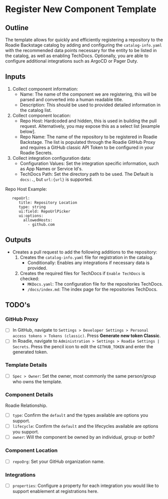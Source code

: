 # Register New Component Template

## Outline
The template allows for quickly and efficiently registering a repository to the Roadie Backstage catalog by adding and configuring the `catalog-info.yaml` with the recommended data points necessary for the entity to be listed in the catalog, as well as enabling TechDocs. Optionally, you are able to configure additional integrations such as ArgoCD or Pager Duty.

## Inputs
1. Collect component information:
   - Name: The name of the component we are registering, this will be parsed and converted into a human readable title.
   - Description: This should be used to provided detailed information in the catalog list.
2. Collect component location:
   - Repo Host: Hardcoded and hidden, this is used in building the pull request. Alternatively, you may expose this as a select list [example below].
   - Repo Name: The name of the repository to be registered in Roadie Backstage. The list is populated through the Roadie GitHub Proxy and requires a GitHub classic API Token to be configured in your Roadie Secrets.
3. Collect integration configuration data:
   - Configuration Values: Set the integration specific information, such as App Names or Service Id's.
   - TechDocs Path: Set the directory path to be used. The Default is `docs:.`, but `url:{url}` is supported.

Repo Host Example:
```
   repoUrl:
      title: Repository Location
      type: string
      ui:field: RepoUrlPicker
      ui:options:
        allowedHosts:
          - github.com
```

## Outputs
- Creates a pull request to add the following additions to the repository:
  1. Creates the `catalog-info.yaml` file for registration in the catalog.
     - Conditionally: Enables any integrations if necessary data is provided.
  2. Creates the required files for TechDocs if `Enable TechDocs` is checked:
     - `MKDocs.yaml`: The configuration file for the repositories TechDocs.
     - `/docs/index.md`: The index page for the repositories TechDocs.

## TODO's

### GitHub Proxy
- [ ] In GitHub, navigate to `Settings > Developer Settings > Personal access tokens > Tokens (classic)`. Press **Generate new token Classic**.
- [ ] In Roadie, navigate to `Administration > Settings > Roadie Settings | Secrets`. Press the pencil icon to edit the `GITHUB_TOKEN` and enter the generated token.

### Template Details
- [ ] `Spec > Owner`: Set the owner, most commonly the same person/group who owns the template.

### Component Details
Roadie Relationship.
- [ ] `type`: Confirm the `default` and the types available are options you support.
- [ ] `lifecycle`: Confirm the `default` and the lifecycles available are options you support.
- [ ] `owner`: Will the component be owned by an individual, group or both?

### Component Location
- [ ] `repoOrg`: Set your GitHub organization name.

### Integrations
- [ ] `properties`: Configure a property for each integration you would like to support enablement at registrations here.
